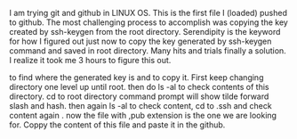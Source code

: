 I am trying git and github in LINUX OS. This is the first file I (loaded) pushed to github.
The most challenging process to accomplish was copying the key created by ssh-keygen from the root directory. Serendipity is the keyword for how  I figured out just now to copy the key generated by ssh-keygen command and saved in root directory.
Many hits and trials finally a solution. I realize it took me 3 hours to figure this out.

to find where the generated key is and to copy it. First keep changing directory one level up until root. then do ls -al to check contents of this directory. cd to root directory command prompt will show tilde forward slash and hash. then again ls -al to check content, cd to .ssh and check content again . now the file with ,pub extension is the one we are looking for. Coppy the content of this file and paste it in the github.
